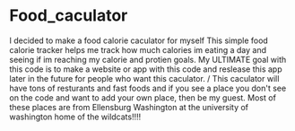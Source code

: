 # Food_caculator
I decided to make a food calorie caculator for myself 
This simple food calorie tracker helps me track how much calories im eating a day and seeing if im reaching my calorie and protien goals.
My ULTIMATE goal with this code is to make a website or app with this code and reslease this app later in the future for people who want this caculator.
\/
This caculator will have tons of resturants and fast foods and if you see a place you don't see on the code and want to add your own place, then be my guest. 
Most of these places are from Ellensburg Washington at the university of washington home of the wildcats!!!!
